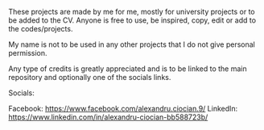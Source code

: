 These projects are made by me for me, mostly for university projects or to be added to the CV. 
Anyone is free to use, be inspired, copy, edit or add to the codes/projects.

My name is not to be used in any other projects that I do not give personal permission.

Any type of credits is greatly appreciated and is to be linked to the main repository and optionally one of the socials links.

Socials:

  Facebook: https://www.facebook.com/alexandru.ciocian.9/
  LinkedIn: https://www.linkedin.com/in/alexandru-ciocian-bb588723b/
